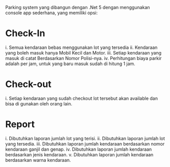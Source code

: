 Parking system yang dibangun dengan .Net 5 dengan menggunakan console app sederhana, yang memiliki opsi:

# Check-In
i.	Semua kendaraan bebas menggunakan lot yang tersedia
ii.	Kendaraan yang boleh masuk hanya Mobil Kecil dan Motor.
iii.	Setiap kendaraan yang masuk di catat Berdasarkan Nomor Polisi-nya.
iv.	Perhitungan biaya parkir adalah per jam, untuk yang baru masuk sudah di hitung 1 jam.

# Check-out
i.	Setiap kendaraan yang sudah checkout lot tersebut akan available dan bisa di gunakan oleh orang lain.

# Report
i.	Dibutuhkan laporan jumlah lot yang terisi.
ii.	Dibutuhkan laporan jumlah lot yang tersedia.
iii.	Dibutuhkan laporan jumlah kendaraan berdasarkan nomor kendaraan ganjil dan genap.
iv.	Dibutuhkan laporan jumlah kendaraan berdasarkan jenis kendaraan.
v.	Dibutuhkan laporan jumlah kendaraan berdasarkan warna kendaraan.
